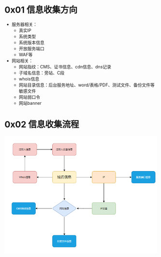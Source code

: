 # 0x01 信息收集方向
* 服务器相关：
    * 真实IP
    * 系统类型
    * 系统版本信息
    * 开放服务端口
    * WAF等
* 网站相关：
    * 网站指纹：CMS、证书信息、cdn信息、dns记录
    * 子域名信息：旁站、C段
    * whois信息
    * 网站目录信息：后台服务地址、word/表格/PDF、测试文件、备份文件等敏感文件
    * 网站弱口令
    * 网站banner
# 0x02 信息收集流程
![图 3](.images/%E8%B5%84%E4%BA%A7%E4%BF%A1%E6%81%AF%E6%94%B6%E9%9B%86/IMG_20220128-153116630.png)  

